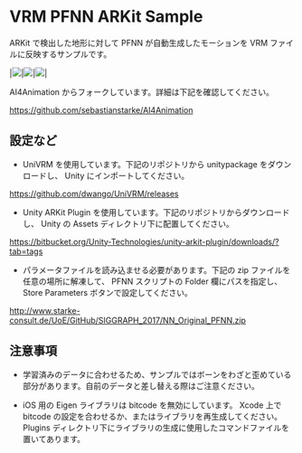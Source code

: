 ﻿# VRM PFNN ARKit Sample

ARKit で検出した地形に対して PFNN が自動生成したモーションを VRM ファイルに反映するサンプルです。

|<img src="https://raw.githubusercontent.com/t-takasaka/AI4Animation/master/Media/ARKit/demo1.gif">|<img src="https://raw.githubusercontent.com/t-takasaka/AI4Animation/master/Media/ARKit/demo2.gif">|<img src="https://raw.githubusercontent.com/t-takasaka/AI4Animation/master/Media/ARKit/demo3.gif">|

AI4Animation からフォークしています。詳細は下記を確認してください。

https://github.com/sebastianstarke/AI4Animation

## 設定など

- UniVRM を使用しています。下記のリポジトリから unitypackage をダウンロードし、 Unity にインポートしてください。

https://github.com/dwango/UniVRM/releases

- Unity ARKit Plugin を使用しています。下記のリポジトリからダウンロードし、 Unity の Assets ディレクトリ下に配置してください。

https://bitbucket.org/Unity-Technologies/unity-arkit-plugin/downloads/?tab=tags

- パラメータファイルを読み込ませる必要があります。下記の zip ファイルを任意の場所に解凍して、 PFNN スクリプトの Folder 欄にパスを指定し、 Store Parameters ボタンで設定してください。

http://www.starke-consult.de/UoE/GitHub/SIGGRAPH_2017/NN_Original_PFNN.zip

## 注意事項
- 学習済みのデータに合わせるため、サンプルではボーンをわざと歪めている部分があります。自前のデータと差し替える際はご注意ください。

- iOS 用の Eigen ライブラリは bitcode を無効にしています。 Xcode 上で bitcode の設定を合わせるか、またはライブラリを再生成してください。 Plugins ディレクトリ下にライブラリの生成に使用したコマンドファイルを置いてあります。

